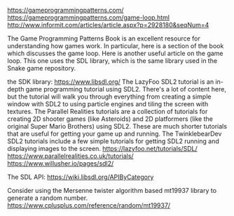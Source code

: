 https://gameprogrammingpatterns.com/
https://gameprogrammingpatterns.com/game-loop.html
http://www.informit.com/articles/article.aspx?p=2928180&seqNum=4

The Game Programming Patterns Book is an excellent resource for understanding how games work. In particular, here is a section of the book which discusses the game loop.
Here is another useful article on the game loop. This one uses the SDL library, which is the same library used in the Snake game repository.

the SDK library:
https://www.libsdl.org/
The LazyFoo SDL2 tutorial is an in-depth game programming tutorial using SDL2. There's a lot of content here, but the tutorial will walk you through everything from creating a simple window with SDL2 to using particle engines and tiling the screen with textures.
The Parallel Realities tutorials are a collection of tutorials for creating 2D shooter games (like Asteroids) and 2D platformers (like the original Super Mario Brothers) using SDL2. These are much shorter tutorials that are useful for getting your game up and running.
The TwinklebearDev SDL2 tutorials include a few simple tutorials for getting SDL2 running and displaying images to the screen.
https://lazyfoo.net/tutorials/SDL/
https://www.parallelrealities.co.uk/tutorials/
https://www.willusher.io/pages/sdl2/

The SDL API:
https://wiki.libsdl.org/APIByCategory

Consider using the Mersenne twister algorithm based mt19937 library to generate a random number.
https://www.cplusplus.com/reference/random/mt19937/